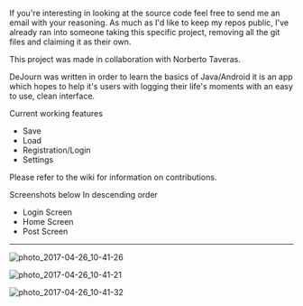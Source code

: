 If you're interesting in looking at the source code feel free to send me an email with your reasoning. As much as I'd like to keep my repos public, I've already ran into someone taking this specific project, removing all the git files and claiming it as their own.

This project was made in collaboration with Norberto Taveras.

DeJourn was written in order to learn the basics of Java/Android it is an app which hopes to help it's users with logging their life's moments with an easy to use, clean interface.

Current working features
- Save
- Load
- Registration/Login
- Settings

Please refer to the wiki for information on contributions.

Screenshots below
In descending order
- Login Screen
- Home Screen
- Post Screen
------------------------------------------------------------------------------------------------------------------------------

![photo_2017-04-26_10-41-26](https://cloud.githubusercontent.com/assets/17619672/25462810/9349d9b2-2abf-11e7-9d20-2dd9066e40e3.jpg)

![photo_2017-04-26_10-41-21](https://cloud.githubusercontent.com/assets/17619672/25462807/8fd613cc-2abf-11e7-8bca-9da04ee3fe61.jpg)

![photo_2017-04-26_10-41-32](https://cloud.githubusercontent.com/assets/17619672/25462812/9737fd60-2abf-11e7-9fb1-652967a4d4f6.jpg)
